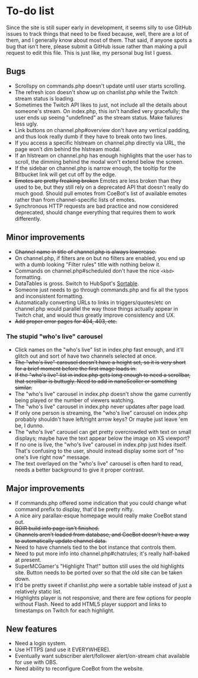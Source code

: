 # To-do list
Since the site is still super early in development, it seems silly to use GitHub issues to track things that need to be fixed because, well, there are a lot of them, and I generally know about most of them. That said, if anyone spots a bug that isn't here, please submit a GitHub issue rather than making a pull request to edit this file. This is just like, my personal bug list I guess.


## Bugs
* Scrollspy on commands.php doesn't update until user starts scrolling.
* The refresh icon doesn't show up on chanlist.php while the Twitch stream status is loading.
* Sometimes the Twitch API likes to just, not include all the details about someone's stream. On index.php, this isn't handled very gracefully; the user ends up seeing "undefined" as the stream status. Make failures less ugly.
* Link buttons on channel.php#overview don't have any vertical padding, and thus look really dumb if they have to break onto two lines.
* If you access a specific hlstream on channel.php directly via URL, the page won't dim behind the hlstream modal.
* If an hlstream on channel.php has enough highlights that the user has to scroll, the dimming behind the modal won't extend below the screen.
* If the sidebar on channel.php is narrow enough, the tooltip for the Bitbucket link will get cut off by the edge.
* ~~Emotes are pretty freaking broken~~ Emotes are less broken than they used to be, but they still rely on a deprecated API that doesn't really do much good. Should pull emotes from CoeBot's list of available emotes rather than from channel-specific lists of emotes.
* Synchronous HTTP requests are bad practice and now considered deprecated, should change everything that requires them to work differently.


## Minor improvements
* ~~Channel name in title of channel.php is always lowercase.~~
* On channel.php, if filters are on but no filters are enabled, you end up with a dumb looking "Filter rules" title with nothing below it.
* Commands on channel.php#scheduled don't have the nice `<kbd>` formatting.
* DataTables is gross. Switch to HubSpot's [Sortable](http://github.hubspot.com/sortable/docs/welcome/).
* Someone just needs to go through commands.php and fix all the typos and inconsistent formatting.
* Automatically converting URLs to links in triggers/quotes/etc on channel.php would parallel the way those things actually appear in Twitch chat, and would thus greatly improve consistency and UX.
* ~~Add proper error pages for 404, 403, etc.~~

### The stupid "who's live" carousel
* Click names on the "who's live" list in index.php fast enough, and it'll glitch out and sort of have two channels selected at once.
* ~~The "who's live" carousel doesn't have a height set, so it is very short for a brief moment before the first image loads in.~~
* ~~If the "who's live" list in index.php gets long enough to need a scrollbar, that scrollbar is buttugly. Need to add in nanoScoller or something similar.~~
* The "who's live" carousel in index.php doesn't show the game currently being played or the number of viewers watching.
* The "who's live" carousel in index.php never updates after page load.
* If only one person is streaming, the "who's live" carousel on index.php probably shouldn't have left/right arrow keys? Or maybe just leave 'em be, I dunno.
* The "who's live" carousel can get pretty overcrowded with text on small displays; maybe have the text appear below the image on XS viewport?
* If no one is live, the "who's live" carousel in index.php just hides itself. That's confusing to the user, should instead display some sort of "no one's live right now" message.
* The text overlayed on the "who's live" carousel is often hard to read, needs a better background to give it proper contrast.


## Major improvements
* If commands.php offered some indication that you could change what command prefix to display, that'd be pretty nifty.
* A nice airy parallax-esque homepage would really make CoeBot stand out.
* ~~BOIR build info page isn't finished.~~
* ~~Channels aren't loaded from database, and CoeBot doesn't have a way to automatically update channel data.~~
* Need to have channels tied to the bot instance that controls them.
* Need to put more info into channel.php#chatrules; it's really half-baked at present.
* SuperMCGamer's "Highlight That!" button still uses the old highlights site. Button needs to be ported over so that the old site can be taken down.
* It'd be pretty sweet if chanlist.php were a sortable table instead of just a relatively static list.
* Highlights player is not responsive, and there are few options for people without Flash. Need to add HTML5 player support and links to timestamps on Twitch for each highlight.

## New features
* Need a login system.
* Use HTTPS (and use it EVERYWHERE).
* Eventually want subscriber alert/follower alert/on-stream chat available for use with OBS.
* Need ability to reconfigure CoeBot from the website.
